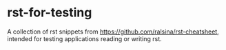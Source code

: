 # rst-for-testing
A collection of rst snippets from https://github.com/ralsina/rst-cheatsheet, intended for testing applications reading or writing rst.
